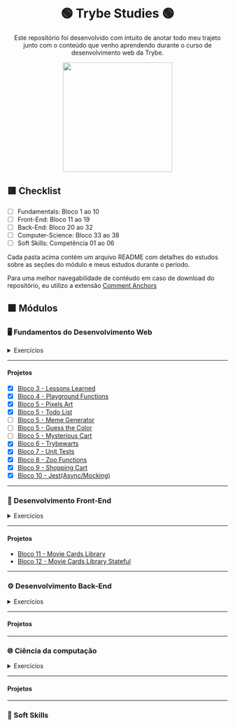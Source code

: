 <div align=center>

# 🟢 Trybe Studies 🟢

Este repositório foi desenvolvido com intuito de anotar todo meu trajeto junto com o conteúdo que venho aprendendo durante o curso de desenvolvimento web da Trybe.

<a href="https://www.betrybe.com/" target="_blank">
<img src="https://freecourse.betrybe.com/images/trybe-logo-e10dbaaa26462aa149b81a924b00df07.png?vsn=d" width="250px">
</a>

</div>

## 🟥 Checklist

- [ ] Fundamentals: Bloco 1 ao 10 
- [ ] Front-End: Bloco 11 ao 19
- [ ] Back-End: Bloco 20 ao 32
- [ ] Computer-Science: Bloco 33 ao 38
- [ ] Soft Skills: Competência 01 ao 06

Cada pasta acima contém um arquivo README com detalhes do estudos sobre as seções do módulo e meus estudos durante o período.

Para uma melhor navegabilidade de contéudo em caso de download do repositório, eu utilizo a extensão [Comment Anchors](https://marketplace.visualstudio.com/items?itemName=ExodiusStudios.comment-anchors)

## 🟪 Módulos

### 🖥 Fundamentos do Desenvolvimento Web

<details>
    <summary>Exercícios</summary>

#### Bloco 1


#### Bloco 2

</details>

* * *

#### Projetos

- [x] [Bloco 3 - Lessons Learned](https://lcds90.github.io/)
- [x] [Bloco 4 - Playground Functions](https://github.com/tryber/sd-013-a-project-playground-functions/pull/28)
- [x] [Bloco 5 - Pixels Art](https://lcds90.github.io/project-pixels-art/)
- [x] [Bloco 5 - Todo List](http://todo-list.lcds.me/)
- [ ] [Bloco 5 - Meme Generator]()
- [ ] [Bloco 5 - Guess the Color]()
- [ ] [Bloco 5 - Mysterious Cart]()
- [x] [Bloco 6 - Trybewarts](https://lcds90.github.io/project-trybewarts/)
- [x] [Bloco 7 - Unit Tests](https://github.com/tryber/sd-013-a-project-js-unit-tests/pull/136)
- [x] [Bloco 8 - Zoo Functions](https://github.com/tryber/sd-013-a-project-zoo-functions/pull/99)
- [x] [Bloco 9 - Shopping Cart](https://lcds90.github.io/project-shopping-cart-ml/)
- [x] [Bloco 10 - Jest(Async/Mocking)](https://github.com/tryber/sd-013-a-project-jest/pull/35)

* * *

### 🧩 Desenvolvimento Front-End

<details>
    <summary>Exercícios</summary>


#### Bloco 11


#### Bloco 12 
- [Link no Repositório](https://github.com/lcds90/trybe-course/tree/main/front-end/bloco_12)
- [Aplicação]()

</details>

* * *
#### Projetos

- [Bloco 11 - Movie Cards Library]()
- [Bloco 12 - Movie Cards Library Stateful]()

* * *

### ⚙️ Desenvolvimento Back-End

<details>
    <summary>Exercícios</summary>


#### Bloco 1


#### Bloco 2

</details>

* * *

#### Projetos

* * *


### 🌐 Ciência da computação

<details>
    <summary>Exercícios</summary>


#### Dia 1


#### Dia 2

</details>

* * *
#### Projetos

* * *


### 🧠 Soft Skills